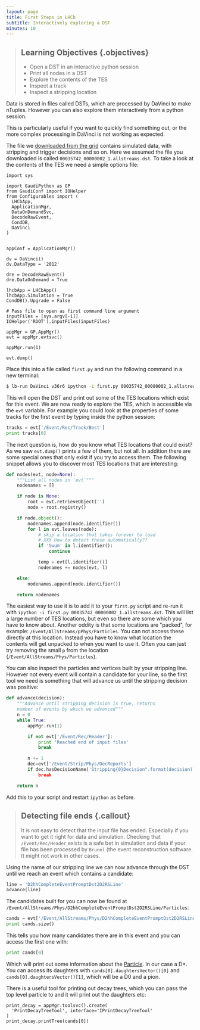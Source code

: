 ```yaml
---
layout: page
title: First Steps in LHCb
subtitle: Interactively exploring a DST
minutes: 10
---
```

> ## Learning Objectives {.objectives}
>
> * Open a DST in an interactive python session
> * Print all nodes in a DST
> * Explore the contents of the TES
> * Inspect a track
> * Inspect a stripping location 

Data is stored in files called DSTs, which are processed
by DaVinci to make nTuples. However you can also explore
them interactively from a python session.

This is particularly useful if you want to quickly find
something out, or the more complex processing in DaVinci
is not working as expected.

The file we [downloaded from the grid](05-files-from-grid.html)
contains simulated data, with stripping and trigger decisions
and so on. Here we assumed the file you downloaded is called `00035742_00000002_1.allstreams.dst`.
To take a look at the contents of the TES we need a simple
options file:

~~~ {.python}
import sys

import GaudiPython as GP
from GaudiConf import IOHelper
from Configurables import (
  LHCbApp,
  ApplicationMgr,
  DataOnDemandSvc,
  DecodeRawEvent,
  CondDB,
  DaVinci
)


appConf = ApplicationMgr()

dv = DaVinci()
dv.DataType = '2012'

dre = DecodeRawEvent()
dre.DataOnDemand = True

lhcbApp = LHCbApp()
lhcbApp.Simulation = True
CondDB().Upgrade = False

# Pass file to open as first command line argument
inputFiles = [sys.argv[-1]]
IOHelper('ROOT').inputFiles(inputFiles)

appMgr = GP.AppMgr()
evt = appMgr.evtsvc()

appMgr.run(1)

evt.dump()
~~~

Place this into a file called `first.py` and run the following
command in a new terminal:

```bash
$ lb-run DaVinci v36r6 ipython -i first.py 00035742_00000002_1.allstreams.dst
```

This will open the DST and print out some of the TES locations
which exist for this event. We are now ready to explore the TES,
which is accessible via the `evt` variable. For example you could
look at the properties of some tracks for the first event by typing
inside the python session:

```python
tracks = evt['/Event/Rec/Track/Best']
print tracks[0]
```

The next question is, how do you know what TES locations that could
exist? As we saw `evt.dump()` prints a few of them, but not all. In
addition there are some special ones that only exist if you try to
access them. The following snippet allows you to discover most TES
locations that are interesting:

```python
def nodes(evt, node=None):
    """List all nodes in `evt`"""
    nodenames = []

    if node is None:
        root = evt.retrieveObject('')
        node = root.registry()

    if node.object():
        nodenames.append(node.identifier())
        for l in evt.leaves(node):
            # skip a location that takes forever to load
            # XXX How to detect these automatically??
            if 'Swum' in l.identifier():
                continue

            temp = evt[l.identifier()]
            nodenames += nodes(evt, l)

    else:
        nodenames.append(node.identifier())

    return nodenames
```

The easiest way to use it is to add it to your `first.py` script
and re-run it with `ipython -i first.py 00035742_00000002_1.allstreams.dst`.
This will list a large number of TES locations, but even so there
are some which you have to know about. Another oddity is that some
locations are "packed", for example: `/Event/AllStreams/pPhys/Particles`.
You can not access these directly at this location. Instead you
have to know what location the contents will get unpacked to when
you want to use it. Often you can just try removing the small `p`
from the location (`/Event/AllStreams/Phys/Particles`).

You can also inspect the particles and vertices built by your stripping
line. However not every event will contain a candidate for your line,
so the first tool we need is something that will advance us until
the stripping decision was positive:

```python
def advance(decision):
    """Advance until stripping decision is true, returns
    number of events by which we advanced"""
    n = 0
    while True:
        appMgr.run(1)

        if not evt['/Event/Rec/Header']:
            print 'Reached end of input files'
            break

        n += 1
        dec=evt['/Event/Strip/Phys/DecReports']
        if dec.hasDecisionName('Stripping{0}Decision".format(decision)):
            break

    return n
```

Add this to your script and restart `ipython` as before.

> ## Detecting file ends {.callout}
>
> It is not easy to detect that the input file has ended. Especially
> if you want to get it right for data and simulation. Checking that
> `/Event/Rec/Header` exists is a safe bet in simulation and data if
> your file has been processed by `Brunel` (the event reconstruction
> software. It might not work in other cases.

Using the name of our stripping line we can now advance through the
DST until we reach an event which contains a candidate:

```python
line = 'D2hhCompleteEventPromptDst2D2RSLine'
advance(line)
```

The candidates built for you can now be found at `/Event/AllStreams/Phys/D2hhCompleteEventPromptDst2D2RSLine/Particles`:

```python
cands = evt['/Event/AllStreams/Phys/D2hhCompleteEventPromptDst2D2RSLine/Particles']
print cands.size()
```

This tells you how many candidates there are in this event and you can access the first
one with:

```python
print cands[0]
```

Which will print out some information about the [Particle](http://lhcb-release-area.web.cern.ch/LHCb-release-area/DOC/davinci/releases/v36r6/doxygen/d0/d13/class_l_h_cb_1_1_particle.html#details). In our case a D*. You can access its daughters with
`cands[0].daughtersVector()[0]` and `cands[0].daughtersVector()[1]`,
which will be a D0 and a pion.

There is a useful tool for printing out decay trees, which you can
pass the top level particle to and it will print out the daughters etc:

```
print_decay = appMgr.toolsvc().create(
  'PrintDecayTreeTool', interface='IPrintDecayTreeTool'
)
print_decay.printTree(cands[0])
```
